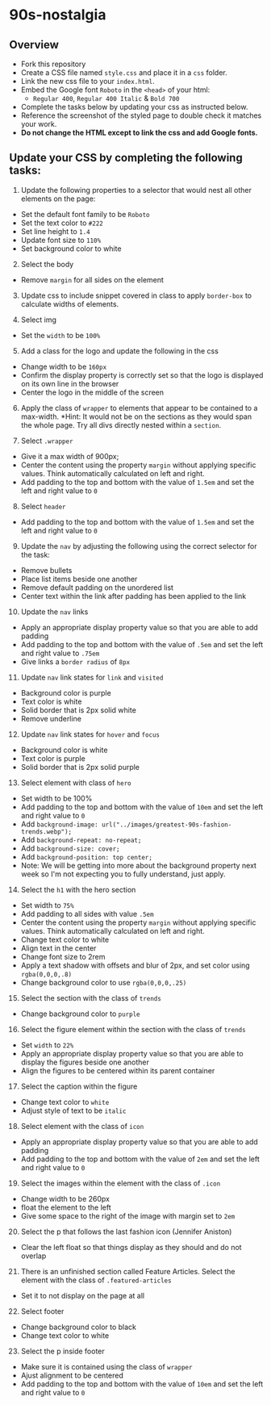 # 90s-nostalgia

## Overview

- Fork this repository
- Create a CSS file named `style.css` and place it in a `css` folder.
- Link the new css file to your `index.html`.
- Embed the Google font `Roboto` in the `<head>` of your html:
  - `Regular 400`, `Regular 400 Italic` & `Bold 700`
- Complete the tasks below by updating your css as instructed below.
- Reference the screenshot of the styled page to double check it matches your work.
- **Do not change the HTML except to link the css and add Google fonts.**


## Update your CSS by completing the following tasks:

1. Update the following properties to a selector that would nest all other elements on the page:
  - Set the default font family to be `Roboto`
  - Set the text color to `#222`
  - Set line height to `1.4`
  - Update font size to `110%`
  - Set background color to white

2. Select the body 
  - Remove `margin` for all sides on the element

3. Update css to include snippet covered in class to apply `border-box` to calculate widths of elements.

4. Select img
  - Set the `width` to be `100%`

5. Add a class for the logo and update the following in the css
  - Change width to be `160px`
  - Confirm the display property is correctly set so that the logo is displayed on its own line in the browser 
  - Center the logo in the middle of the screen

6. Apply the class of `wrapper` to elements that appear to be contained to a max-width. *Hint: It would not be on the sections as they would span the whole page. Try all divs directly nested within a `section`. 

7. Select `.wrapper`
  - Give it a max width of 900px;
  - Center the content using the property `margin` without applying specific values. Think automatically calculated on left and right.
  - Add padding to the top and bottom with the value of `1.5em` and set the left and right value to `0`

8. Select `header`
  - Add padding to the top and bottom with the value of `1.5em` and set the left and right value to `0`  

9. Update the `nav` by adjusting the following using the correct selector for the task:
  - Remove bullets
  - Place list items beside one another
  - Remove default padding on the unordered list
  - Center text within the link after padding has been applied to the link

10. Update the `nav` links
  - Apply an appropriate display property value so that you are able to add padding
  - Add padding to the top and bottom with the value of `.5em` and set the left and right value to `.75em` 
  - Give links a `border radius` of `8px`

11. Update `nav` link states for `link` and `visited`
  - Background color is purple
  - Text color is white
  - Solid border that is 2px solid white
  - Remove underline

12. Update `nav` link states for `hover` and `focus`
  - Background color is white
  - Text color is purple
  - Solid border that is 2px solid purple   
    
13. Select element with class of `hero`
  - Set width to be 100%
  - Add padding to the top and bottom with the value of `10em` and set the left and right value to `0`
  - Add `background-image: url("../images/greatest-90s-fashion-trends.webp");`
  - Add `background-repeat: no-repeat;`
  - Add `background-size: cover;`
  - Add `background-position: top center;`
  - Note: We will be getting into more about the background property next week so I'm not expecting you to fully understand, just apply.

14. Select the `h1` with the hero section
  - Set width to `75%`
  - Add padding to all sides with value `.5em`
  - Center the content using the property `margin` without applying specific values. Think automatically calculated on left and right.
  - Change text color to white
  - Align text in the center
  - Change font size to 2rem
  - Apply a text shadow with offsets and blur of 2px, and set color using `rgba(0,0,0,.8)`
  - Change background color to use `rgba(0,0,0,.25)`

15. Select the section with the class of `trends`
  - Change background color to `purple`

16. Select the figure element within the section with the class of `trends`
  - Set `width` to `22%`
  - Apply an appropriate display property value so that you are able to display the figures beside one another
  - Align the figures to be centered within its parent container

17. Select the caption within the figure
  - Change text color to `white`
  - Adjust style of text to be `italic`

18. Select element with the class of `icon`
  - Apply an appropriate display property value so that you are able to add padding
  - Add padding to the top and bottom with the value of `2em` and set the left and right value to `0` 

19. Select the images within the element with the class of `.icon`
  - Change width to be 260px
  - float the element to the left
  - Give some space to the right of the image with margin set to `2em`       

20. Select the p that follows the last fashion icon (Jennifer Aniston) 
  - Clear the left float so that things display as they should and do not overlap

21. There is an unfinished section called Feature Articles. Select the element with the class of `.featured-articles`
  - Set it to not display on the page at all 

22. Select footer
  - Change background color to black
  - Change text color to white

23. Select the p inside footer
  - Make sure it is contained using the class of `wrapper` 
  - Ajust alignment to be centered
  - Add padding to the top and bottom with the value of `10em` and set the left and right value to `0`    
     